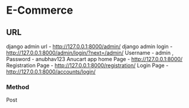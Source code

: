 # E-Commerce

## URL

django admin url - http://127.0.0.1:8000/admin/
django admin login - http://127.0.0.1:8000/admin/login/?next=/admin/
Username - admin , Password - anubhav123
Anucart app home Page - http://127.0.0.1:8000/
Registration Page - http://127.0.0.1:8000/registration/
Login Page - http://127.0.0.1:8000/accounts/login/

### Method 

Post
